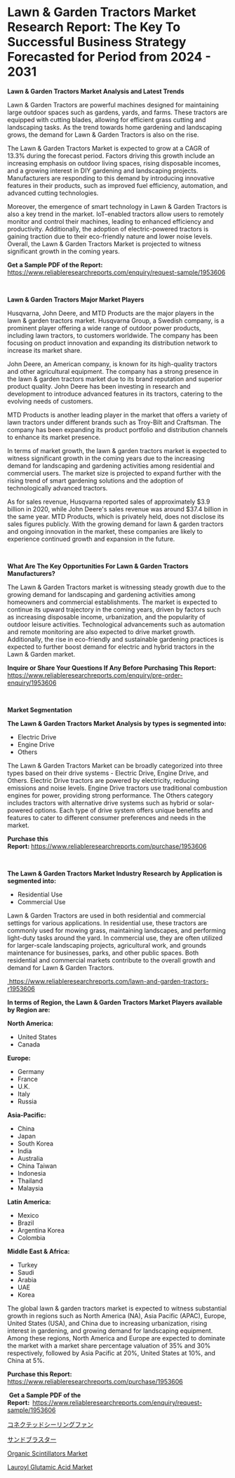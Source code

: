<p><h1>Lawn & Garden Tractors Market Research Report: The Key To Successful Business Strategy Forecasted for Period from 2024 - 2031</h1></p><p><strong>Lawn & Garden Tractors Market Analysis and Latest Trends</strong></p>
<p><p>Lawn & Garden Tractors are powerful machines designed for maintaining large outdoor spaces such as gardens, yards, and farms. These tractors are equipped with cutting blades, allowing for efficient grass cutting and landscaping tasks. As the trend towards home gardening and landscaping grows, the demand for Lawn & Garden Tractors is also on the rise.</p><p>The Lawn & Garden Tractors Market is expected to grow at a CAGR of 13.3% during the forecast period. Factors driving this growth include an increasing emphasis on outdoor living spaces, rising disposable incomes, and a growing interest in DIY gardening and landscaping projects. Manufacturers are responding to this demand by introducing innovative features in their products, such as improved fuel efficiency, automation, and advanced cutting technologies.</p><p>Moreover, the emergence of smart technology in Lawn & Garden Tractors is also a key trend in the market. IoT-enabled tractors allow users to remotely monitor and control their machines, leading to enhanced efficiency and productivity. Additionally, the adoption of electric-powered tractors is gaining traction due to their eco-friendly nature and lower noise levels. Overall, the Lawn & Garden Tractors Market is projected to witness significant growth in the coming years.</p></p>
<p><strong>Get a Sample PDF of the Report:&nbsp;</strong> <a href="https://www.reliableresearchreports.com/enquiry/request-sample/1953606">https://www.reliableresearchreports.com/enquiry/request-sample/1953606</a></p>
<p>&nbsp;</p>
<p><strong>Lawn & Garden Tractors Major Market Players</strong></p>
<p><p>Husqvarna, John Deere, and MTD Products are the major players in the lawn & garden tractors market. Husqvarna Group, a Swedish company, is a prominent player offering a wide range of outdoor power products, including lawn tractors, to customers worldwide. The company has been focusing on product innovation and expanding its distribution network to increase its market share.</p><p>John Deere, an American company, is known for its high-quality tractors and other agricultural equipment. The company has a strong presence in the lawn & garden tractors market due to its brand reputation and superior product quality. John Deere has been investing in research and development to introduce advanced features in its tractors, catering to the evolving needs of customers.</p><p>MTD Products is another leading player in the market that offers a variety of lawn tractors under different brands such as Troy-Bilt and Craftsman. The company has been expanding its product portfolio and distribution channels to enhance its market presence.</p><p>In terms of market growth, the lawn & garden tractors market is expected to witness significant growth in the coming years due to the increasing demand for landscaping and gardening activities among residential and commercial users. The market size is projected to expand further with the rising trend of smart gardening solutions and the adoption of technologically advanced tractors.</p><p>As for sales revenue, Husqvarna reported sales of approximately $3.9 billion in 2020, while John Deere's sales revenue was around $37.4 billion in the same year. MTD Products, which is privately held, does not disclose its sales figures publicly. With the growing demand for lawn & garden tractors and ongoing innovation in the market, these companies are likely to experience continued growth and expansion in the future.</p></p>
<p>&nbsp;</p>
<p><strong>What Are The Key Opportunities For Lawn & Garden Tractors Manufacturers?</strong></p>
<p><p>The Lawn & Garden Tractors market is witnessing steady growth due to the growing demand for landscaping and gardening activities among homeowners and commercial establishments. The market is expected to continue its upward trajectory in the coming years, driven by factors such as increasing disposable income, urbanization, and the popularity of outdoor leisure activities. Technological advancements such as automation and remote monitoring are also expected to drive market growth. Additionally, the rise in eco-friendly and sustainable gardening practices is expected to further boost demand for electric and hybrid tractors in the Lawn & Garden market.</p></p>
<p><strong>Inquire or Share Your Questions If Any Before Purchasing This Report:</strong> <a href="https://www.reliableresearchreports.com/enquiry/pre-order-enquiry/1953606">https://www.reliableresearchreports.com/enquiry/pre-order-enquiry/1953606</a></p>
<p>&nbsp;</p>
<p><strong>Market Segmentation</strong></p>
<p><strong>The Lawn & Garden Tractors Market Analysis by types is segmented into:</strong></p>
<p><ul><li>Electric Drive</li><li>Engine Drive</li><li>Others</li></ul></p>
<p><p>The Lawn & Garden Tractors Market can be broadly categorized into three types based on their drive systems - Electric Drive, Engine Drive, and Others. Electric Drive tractors are powered by electricity, reducing emissions and noise levels. Engine Drive tractors use traditional combustion engines for power, providing strong performance. The Others category includes tractors with alternative drive systems such as hybrid or solar-powered options. Each type of drive system offers unique benefits and features to cater to different consumer preferences and needs in the market.</p></p>
<p><strong>Purchase this Report:&nbsp;</strong><a href="https://www.reliableresearchreports.com/purchase/1953606">https://www.reliableresearchreports.com/purchase/1953606</a></p>
<p>&nbsp;</p>
<p><strong>The Lawn & Garden Tractors Market Industry Research by Application is segmented into:</strong></p>
<p><ul><li>Residential Use</li><li>Commercial Use</li></ul></p>
<p><p>Lawn & Garden Tractors are used in both residential and commercial settings for various applications. In residential use, these tractors are commonly used for mowing grass, maintaining landscapes, and performing light-duty tasks around the yard. In commercial use, they are often utilized for larger-scale landscaping projects, agricultural work, and grounds maintenance for businesses, parks, and other public spaces. Both residential and commercial markets contribute to the overall growth and demand for Lawn & Garden Tractors.</p></p>
<p><a href="https://www.reliableresearchreports.com/lawn-and-garden-tractors-r1953606">&nbsp;https://www.reliableresearchreports.com/lawn-and-garden-tractors-r1953606</a></p>
<p><strong>In terms of Region, the Lawn & Garden Tractors Market Players available by Region are:</strong></p>
<p>
    <p> <strong> North America: </strong>
        <ul>
            <li>United States</li>
            <li>Canada</li>
        </ul>
        </p> 
    <p> <strong> Europe: </strong>
        <ul>
            <li>Germany</li>
            <li>France</li>
            <li>U.K.</li>
            <li>Italy</li>
            <li>Russia</li>
        </ul>
        </p> 
    <p> <strong> Asia-Pacific: </strong>
        <ul>
            <li>China</li>
            <li>Japan</li>
            <li>South Korea</li>
            <li>India</li>
            <li>Australia</li>
            <li>China Taiwan</li>
            <li>Indonesia</li>
            <li>Thailand</li>
            <li>Malaysia</li>
        </ul>
        </p> 
    <p> <strong> Latin America: </strong>
        <ul>
            <li>Mexico</li>
            <li>Brazil</li>
            <li>Argentina Korea</li>
            <li>Colombia</li>
        </ul>
        </p> 
    <p> <strong> Middle East & Africa: </strong>
        <ul>
            <li>Turkey</li>
            <li>Saudi</li>
            <li>Arabia</li>
            <li>UAE</li>
            <li>Korea</li>
        </ul>
    </p>
    </p>
<p><p>The global lawn & garden tractors market is expected to witness substantial growth in regions such as North America (NA), Asia Pacific (APAC), Europe, United States (USA), and China due to increasing urbanization, rising interest in gardening, and growing demand for landscaping equipment. Among these regions, North America and Europe are expected to dominate the market with a market share percentage valuation of 35% and 30% respectively, followed by Asia Pacific at 20%, United States at 10%, and China at 5%.</p></p>
<p><strong>Purchase this Report: </strong><a href="https://www.reliableresearchreports.com/purchase/1953606">https://www.reliableresearchreports.com/purchase/1953606</a></p>
<p>&nbsp;<strong>Get a Sample PDF of the Report:&nbsp;&nbsp;</strong><a href="https://www.reliableresearchreports.com/enquiry/request-sample/1953606">https://www.reliableresearchreports.com/enquiry/request-sample/1953606</a></p>
<p><strong></strong></p>
<p><p><a href="https://medium.com/@russellrodriguez2727/%E5%A4%A9%E4%BA%95%E3%83%95%E3%82%A1%E3%83%B3%E5%B8%82%E5%A0%B4%E3%81%AE%E3%83%88%E3%83%AC%E3%83%B3%E3%83%89%E3%81%A8%E5%B8%82%E5%A0%B4%E5%88%86%E6%9E%90%E3%81%AF-2024%E5%B9%B4%E3%81%8B%E3%82%892031%E5%B9%B4%E3%81%BE%E3%81%A7%E3%81%AE%E6%9C%9F%E9%96%93%E3%81%AB%E4%BA%88%E6%B8%AC%E3%81%95%E3%82%8C%E3%81%A6%E3%81%84%E3%81%BE%E3%81%99-1bf9995be5f2">コネクテッドシーリングファン</a></p><p><a href="https://medium.com/@dixiegrimes2023/%E7%A0%82%E3%83%96%E3%83%A9%E3%82%B9%E3%83%88%E5%B8%82%E5%A0%B4%E3%81%AE%E8%A6%8B%E8%A7%A3-%E5%B8%82%E5%A0%B4%E5%8B%95%E5%90%91-%E6%88%90%E9%95%B7-%E4%BA%88%E6%B8%AC-2024%E5%B9%B4%E3%81%8B%E3%82%892031%E5%B9%B4%E3%81%BE%E3%81%A7-0a647de35b66">サンドブラスター</a></p><p><a href="https://www.linkedin.com/pulse/global-organic-scintillators-market-size-trends-insights-hwspe?trackingId=CupP9rf6uSsvCABM7TuKhQ%3D%3D">Organic Scintillators Market</a></p><p><a href="https://www.linkedin.com/pulse/lauroyl-glutamic-acid-market-offers-provide-insightful-data-wunie?trackingId=mbyT7BaDRiNTmk43x%2BvFZw%3D%3D">Lauroyl Glutamic Acid Market</a></p></p>